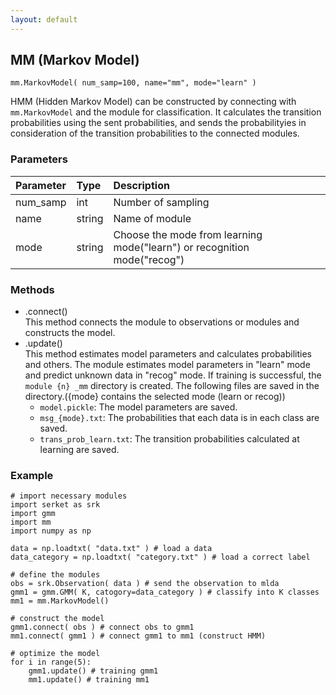 ```yaml
---
layout: default
---
```

## MM (Markov Model)

```
mm.MarkovModel( num_samp=100, name="mm", mode="learn" )
```

HMM (Hidden Markov Model) can be constructed by connecting with `mm.MarkovModel` and the module for classification.
It calculates the transition probabilities using the sent probabilities, 
and sends the probabilityies in consideration of the transition probabilities to the connected modules.

  
### Parameters

| Parameter | Type | Description |
|:----------|:-----|:------------|
| num_samp  | int | Number of sampling |
| name      | string | Name of module |
| mode      | string | Choose the mode from learning mode("learn") or recognition mode("recog") |

  
### Methods

- .connect()  
This method connects the module to observations or modules and constructs the model.
- .update()  
This method estimates model parameters and calculates probabilities and others.
The module estimates model parameters in "learn" mode and predict unknown data in "recog" mode.
If training is successful, the `module {n} _mm` directory is created.
The following files are saved in the directory.({mode} contains the selected mode (learn or recog))
    - `model.pickle`: The model parameters are saved.
    - `msg_{mode}.txt`: The probabilities that each data is in each class are saved.
    - `trans_prob_learn.txt`: The transition probabilities calculated at learning are saved.  

  
### Example

```
# import necessary modules
import serket as srk
import gmm
import mm
import numpy as np

data = np.loadtxt( "data.txt" ) # load a data
data_category = np.loadtxt( "category.txt" ) # load a correct label

# define the modules
obs = srk.Observation( data ) # send the observation to mlda
gmm1 = gmm.GMM( K, catogory=data_category ) # classify into K classes
mm1 = mm.MarkovModel()

# construct the model
gmm1.connect( obs ) # connect obs to gmm1
mm1.connect( gmm1 ) # connect gmm1 to mm1 (construct HMM)

# optimize the model
for i in range(5):
    gmm1.update() # training gmm1
    mm1.update() # training mm1
```